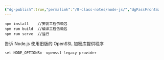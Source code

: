 ```yaml
---
{"dg-publish":true,"permalink":"/0-class-notes/node-js/","dgPassFrontmatter":true,"created":"2023-10-03T22:20:19.485+08:00"}
---
```


```shell
npm install    //安装工程依赖包
npm run build  //编译工程依赖包
npm run serve  //运行
```

告诉 Node.js 使用旧版的 OpenSSL 加密库提供程序

```shell
set NODE_OPTIONS=--openssl-legacy-provider
```
